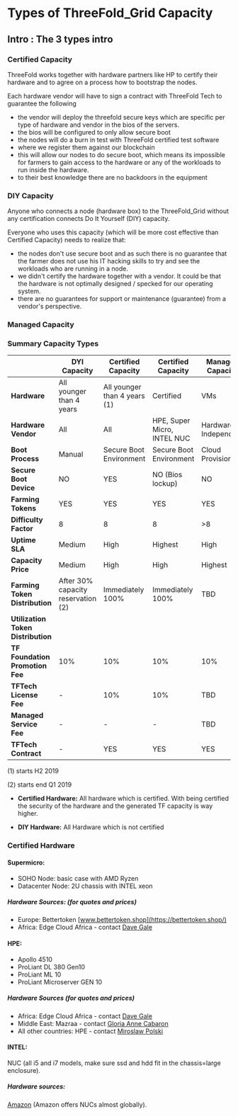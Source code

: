 <!--- Delete => replace by internet_capacity_type --->

# Types of ThreeFold_Grid Capacity

## Intro : The 3 types intro

### Certified Capacity

ThreeFold works together with hardware partners like HP to certify their hardware and to agree on a process how to bootstrap the nodes.

Each hardware vendor will have to sign a contract with ThreeFold Tech to guarantee the following

- the vendor will deploy the threefold secure keys which are specific per type of hardware and vendor in the bios of the servers.
- the bios will be configured to only allow secure boot
- the nodes will do a burn in test with ThreeFold certified test software
- where we register them against our blockchain
- this will allow our nodes to do secure boot, which means its impossible for farmers to gain access to the hardware or any of the workloads to run inside the hardware.
- to their best knowledge there are no backdoors in the equipment

### DIY Capacity

Anyone who connects a node (hardware box) to the ThreeFold_Grid without any certification connects Do It Yourself (DIY) capacity.

Everyone who uses this capacity (which will be more cost effective than Certified Capacity) needs to realize that:

- the nodes don't use secure boot and as such there is no guarantee that the farmer does not use his IT hacking skills to try and see the workloads who are running in a node.
- we didn't certify the hardware together with a vendor. It could be that the hardware is not optimally designed / specked for our operating system.
- there are no guarantees for support or maintenance (guarantee) from a vendor's perspective.

### Managed Capacity

### Summary Capacity Types

|                                    | DYI Capacity                       | Certified Capacity           | Certified Capacity          | Managed Capacity     |
| ---------------------------------- | ---------------------------------- | ---------------------------- | --------------------------- | -------------------- |
| **Hardware**                       | All younger than 4 years           | All younger than 4 years (1) | Certified                   | VMs                  |
| **Hardware Vendor**                | All                                | All                          | HPE, Super Micro, INTEL NUC | Hardware Independent |
| **Boot Process**                   | Manual                             | Secure Boot Environment      | Secure Boot Environment     | Cloud Provisioning   |
| **Secure Boot Device**             | NO                                 | YES                          | NO (Bios lockup)            | NO                   |
| **Farming Tokens**                 | YES                                | YES                          | YES                         | YES                  |
| **Difficulty Factor**              | 8                                  | 8                            | 8                           | >8                   |
| **Uptime SLA**                     | Medium                             | High                         | Highest                     | High                 |
| **Capacity Price**                 | Medium                             | High                         | High                        | Highest              |
| **Farming Token Distribution**     | After 30% capacity reservation (2) | Immediately 100%             | Immediately 100%            | TBD                  |
| **Utilization Token Distribution** |                                    |                              |                             |                      |
| **TF Foundation Promotion Fee**    | 10%                                | 10%                          | 10%                         | 10%                  |
| **TFTech License Fee**             | -                                  | 10%                          | 10%                         | TBD                  |
| **Managed Service Fee**            | -                                  | -                            | -                           | TBD                  |
| **TFTech Contract**                | -                                  | YES                          | YES                         | YES                  |

(1) starts H2 2019

(2) starts end Q1 2019

- **Certified Hardware:**
  All hardware which is certified.
  With being certified the security of the hardware and the generated TF capacity is way higher.

- **DIY Hardware:**
  All Hardware which is not certified

### Certified Hardware

#### Supermicro:

- SOHO Node: basic case with AMD Ryzen
- Datacenter Node: 2U chassis with INTEL xeon

##### Hardware Sources: (for quotes and prices)
- Europe: Bettertoken [www.bettertoken.shop](https://bettertoken.shop/)
- Africa: Edge Cloud Africa - contact [Dave Gale](mailto:dave@edgaecloud.africa)

#### HPE:

- Apollo 4510
- ProLiant DL 380 Gen10
- ProLiant ML 10
- ProLiant Microserver GEN 10

##### Hardware Sources (for quotes and prices)

- Africa: Edge Cloud Africa - contact [Dave Gale](mailto:dave@edgaecloud.africa)
- Middle East: Mazraa - contact [Gloria Anne Cabaron](mailto:cabarong@ThreeFold_Token.com)
- All other countries: HPE - contact [Miroslaw Polski](mailto:miro@hpe.com)

#### INTEL:

NUC (all i5 and i7 models, make sure ssd and hdd fit in the chassis=large enclosure).

##### Hardware sources:
[Amazon](https://www.amazon.com/) (Amazon offers NUCs almost globally).
